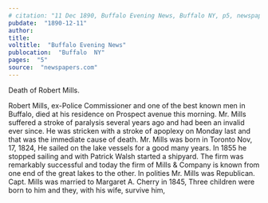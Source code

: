 ```yaml
---
# citation: "11 Dec 1890, Buffalo Evening News, Buffalo NY, p5, newspapers.com."
pubdate:  "1890-12-11"
author: 
title: 
voltitle:  "Buffalo Evening News"
publocation:  "Buffalo  NY"
pages:  "5"
source:  "newspapers.com"
---
```

Death of Robert Mills. 

Robert Mills, ex-Police Commissioner and one of the best known men in Buffalo, died at his residence on Prospect avenue this morning. Mr. Mills suffered a stroke of paralysis several years ago and had been an invalid ever since. He was stricken with a stroke of apoplexy on Monday last and that was the immediate cause of death. Mr. Mills was born in Toronto Nov, 17, 1824, He sailed on the lake vessels for a good many years. In 1855 he stopped sailing and with Patrick Walsh started a shipyard. The firm was remarkably successful and today the firm of Mills & Company is known from one end of the great lakes to the other. In polities Mr. Mills was Republican. Capt. Mills was married to Margaret A. Cherry in 1845, Three children were born to him and they, with his wife, survive him,


